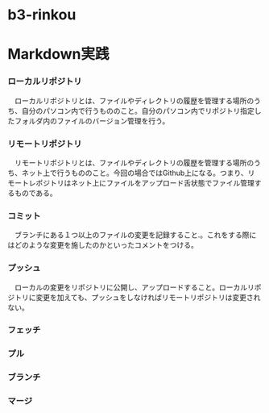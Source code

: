 # b3-rinkou
# Markdown実践
### ローカルリポジトリ
　ローカルリポジトリとは、ファイルやディレクトリの履歴を管理する場所のうち、自分のパソコン内で行うもののこと。自分のパソコン内でリポジトリ指定したフォルダ内のファイルのバージョン管理を行う。
### リモートリポジトリ
　リモートリポジトリとは、ファイルやディレクトリの履歴を管理する場所のうち、ネット上で行うもののこと。今回の場合ではGithub上になる。つまり、リモートレポジトリはネット上にファイルをアップロード舌状態でファイル管理するものである。
### コミット
　ブランチにある１つ以上のファイルの変更を記録すること.。これをする際にはどのような変更を施したのかといったコメントをつける。
### プッシュ
　ローカルの変更をリポジトリに公開し、アップロードすること。ローカルリポジトリに変更を加えても、プッシュをしなければリモートリポジトリは変更されない。
### フェッチ
### プル
### ブランチ
### マージ